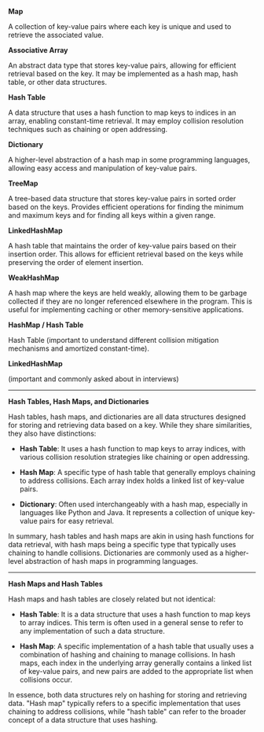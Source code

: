 
**Map**

A collection of key-value pairs where each key is unique and used to retrieve the associated value.

**Associative Array**

An abstract data type that stores key-value pairs, allowing for efficient retrieval based on the key. It may be implemented as a hash map, hash table, or other data structures.

**Hash Table**

A data structure that uses a hash function to map keys to indices in an array, enabling constant-time retrieval. It may employ collision resolution techniques such as chaining or open addressing.

**Dictionary**

A higher-level abstraction of a hash map in some programming languages, allowing easy access and manipulation of key-value pairs.

**TreeMap**

A tree-based data structure that stores key-value pairs in sorted order based on the keys. Provides efficient operations for finding the minimum and maximum keys and for finding all keys within a given range.

**LinkedHashMap**

A hash table that maintains the order of key-value pairs based on their insertion order. This allows for efficient retrieval based on the keys while preserving the order of element insertion.

**WeakHashMap**

A hash map where the keys are held weakly, allowing them to be garbage collected if they are no longer referenced elsewhere in the program. This is useful for implementing caching or other memory-sensitive applications.

**HashMap / Hash Table**

Hash Table (important to understand different collision mitigation mechanisms and amortized constant-time).

**LinkedHashMap**

(important and commonly asked about in interviews)

---

**Hash Tables, Hash Maps, and Dictionaries**

Hash tables, hash maps, and dictionaries are all data structures designed for storing and retrieving data based on a key. While they share similarities, they also have distinctions:

- **Hash Table**: It uses a hash function to map keys to array indices, with various collision resolution strategies like chaining or open addressing.

- **Hash Map**: A specific type of hash table that generally employs chaining to address collisions. Each array index holds a linked list of key-value pairs.

- **Dictionary**: Often used interchangeably with a hash map, especially in languages like Python and Java. It represents a collection of unique key-value pairs for easy retrieval.

In summary, hash tables and hash maps are akin in using hash functions for data retrieval, with hash maps being a specific type that typically uses chaining to handle collisions. Dictionaries are commonly used as a higher-level abstraction of hash maps in programming languages.

---

**Hash Maps and Hash Tables**

Hash maps and hash tables are closely related but not identical:

- **Hash Table**: It is a data structure that uses a hash function to map keys to array indices. This term is often used in a general sense to refer to any implementation of such a data structure.

- **Hash Map**: A specific implementation of a hash table that usually uses a combination of hashing and chaining to manage collisions. In hash maps, each index in the underlying array generally contains a linked list of key-value pairs, and new pairs are added to the appropriate list when collisions occur.

In essence, both data structures rely on hashing for storing and retrieving data. "Hash map" typically refers to a specific implementation that uses chaining to address collisions, while "hash table" can refer to the broader concept of a data structure that uses hashing.